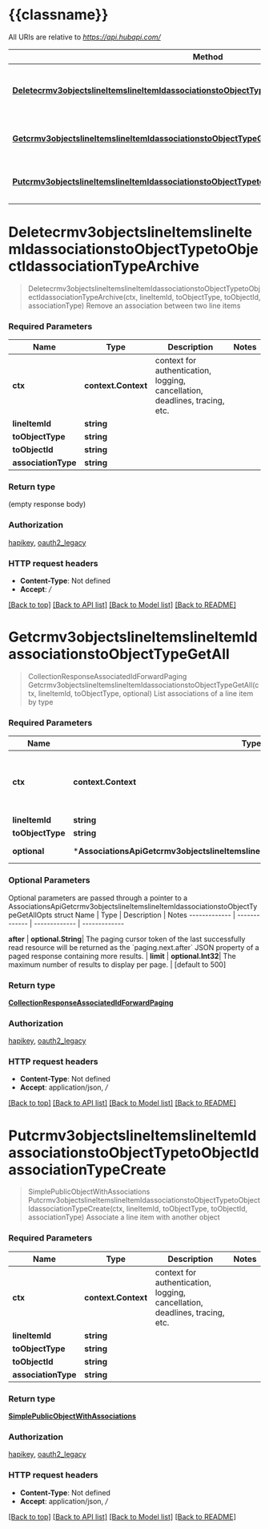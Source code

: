 # {{classname}}

All URIs are relative to *https://api.hubapi.com/*

Method | HTTP request | Description
------------- | ------------- | -------------
[**Deletecrmv3objectslineItemslineItemIdassociationstoObjectTypetoObjectIdassociationTypeArchive**](AssociationsApi.md#Deletecrmv3objectslineItemslineItemIdassociationstoObjectTypetoObjectIdassociationTypeArchive) | **Delete** /crm/v3/objects/line_items/{lineItemId}/associations/{toObjectType}/{toObjectId}/{associationType} | Remove an association between two line items
[**Getcrmv3objectslineItemslineItemIdassociationstoObjectTypeGetAll**](AssociationsApi.md#Getcrmv3objectslineItemslineItemIdassociationstoObjectTypeGetAll) | **Get** /crm/v3/objects/line_items/{lineItemId}/associations/{toObjectType} | List associations of a line item by type
[**Putcrmv3objectslineItemslineItemIdassociationstoObjectTypetoObjectIdassociationTypeCreate**](AssociationsApi.md#Putcrmv3objectslineItemslineItemIdassociationstoObjectTypetoObjectIdassociationTypeCreate) | **Put** /crm/v3/objects/line_items/{lineItemId}/associations/{toObjectType}/{toObjectId}/{associationType} | Associate a line item with another object

# **Deletecrmv3objectslineItemslineItemIdassociationstoObjectTypetoObjectIdassociationTypeArchive**
> Deletecrmv3objectslineItemslineItemIdassociationstoObjectTypetoObjectIdassociationTypeArchive(ctx, lineItemId, toObjectType, toObjectId, associationType)
Remove an association between two line items

### Required Parameters

Name | Type | Description  | Notes
------------- | ------------- | ------------- | -------------
 **ctx** | **context.Context** | context for authentication, logging, cancellation, deadlines, tracing, etc.
  **lineItemId** | **string**|  | 
  **toObjectType** | **string**|  | 
  **toObjectId** | **string**|  | 
  **associationType** | **string**|  | 

### Return type

 (empty response body)

### Authorization

[hapikey](../README.md#hapikey), [oauth2_legacy](../README.md#oauth2_legacy)

### HTTP request headers

 - **Content-Type**: Not defined
 - **Accept**: */*

[[Back to top]](#) [[Back to API list]](../README.md#documentation-for-api-endpoints) [[Back to Model list]](../README.md#documentation-for-models) [[Back to README]](../README.md)

# **Getcrmv3objectslineItemslineItemIdassociationstoObjectTypeGetAll**
> CollectionResponseAssociatedIdForwardPaging Getcrmv3objectslineItemslineItemIdassociationstoObjectTypeGetAll(ctx, lineItemId, toObjectType, optional)
List associations of a line item by type

### Required Parameters

Name | Type | Description  | Notes
------------- | ------------- | ------------- | -------------
 **ctx** | **context.Context** | context for authentication, logging, cancellation, deadlines, tracing, etc.
  **lineItemId** | **string**|  | 
  **toObjectType** | **string**|  | 
 **optional** | ***AssociationsApiGetcrmv3objectslineItemslineItemIdassociationstoObjectTypeGetAllOpts** | optional parameters | nil if no parameters

### Optional Parameters
Optional parameters are passed through a pointer to a AssociationsApiGetcrmv3objectslineItemslineItemIdassociationstoObjectTypeGetAllOpts struct
Name | Type | Description  | Notes
------------- | ------------- | ------------- | -------------


 **after** | **optional.String**| The paging cursor token of the last successfully read resource will be returned as the &#x60;paging.next.after&#x60; JSON property of a paged response containing more results. | 
 **limit** | **optional.Int32**| The maximum number of results to display per page. | [default to 500]

### Return type

[**CollectionResponseAssociatedIdForwardPaging**](CollectionResponseAssociatedIdForwardPaging.md)

### Authorization

[hapikey](../README.md#hapikey), [oauth2_legacy](../README.md#oauth2_legacy)

### HTTP request headers

 - **Content-Type**: Not defined
 - **Accept**: application/json, */*

[[Back to top]](#) [[Back to API list]](../README.md#documentation-for-api-endpoints) [[Back to Model list]](../README.md#documentation-for-models) [[Back to README]](../README.md)

# **Putcrmv3objectslineItemslineItemIdassociationstoObjectTypetoObjectIdassociationTypeCreate**
> SimplePublicObjectWithAssociations Putcrmv3objectslineItemslineItemIdassociationstoObjectTypetoObjectIdassociationTypeCreate(ctx, lineItemId, toObjectType, toObjectId, associationType)
Associate a line item with another object

### Required Parameters

Name | Type | Description  | Notes
------------- | ------------- | ------------- | -------------
 **ctx** | **context.Context** | context for authentication, logging, cancellation, deadlines, tracing, etc.
  **lineItemId** | **string**|  | 
  **toObjectType** | **string**|  | 
  **toObjectId** | **string**|  | 
  **associationType** | **string**|  | 

### Return type

[**SimplePublicObjectWithAssociations**](SimplePublicObjectWithAssociations.md)

### Authorization

[hapikey](../README.md#hapikey), [oauth2_legacy](../README.md#oauth2_legacy)

### HTTP request headers

 - **Content-Type**: Not defined
 - **Accept**: application/json, */*

[[Back to top]](#) [[Back to API list]](../README.md#documentation-for-api-endpoints) [[Back to Model list]](../README.md#documentation-for-models) [[Back to README]](../README.md)

